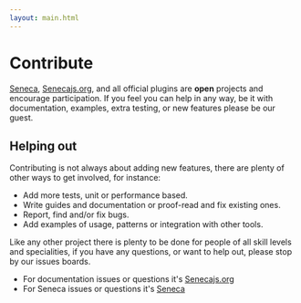 ```yaml
---
layout: main.html
---
```


# Contribute
[Seneca][], [Senecajs.org][], and all official plugins are __open__ projects and encourage
participation. If you feel you can help in any way, be it with documentation, examples, extra
testing, or new features please be our guest.

## Helping out
Contributing is not always about adding new features, there are plenty of other ways to get
involved, for instance:

- Add more tests, unit or performance based.
- Write guides and documentation or proof-read and fix existing ones.
- Report, find and/or fix bugs.
- Add examples of usage, patterns or integration with other tools.

Like any other project there is plenty to be done for people of all skill levels and specialities,
if you have any questions, or want to help out, please stop by our issues boards.

- For documentation issues or questions it's [Senecajs.org][org_issues]
- For Seneca issues or questions it's [Seneca][code_issues]


[Seneca]: https://github.com/rjrodger/seneca
[Senecajs.org]: https://github.com/senecajs/senecajs.org
[code_issues]: https://github.com/rjrodger/seneca/issues
[org_issues]: https://github.com/senecajs/senecajs.org/issues
